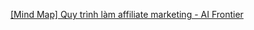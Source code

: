 [[Mind Map] Quy trình làm affiliate marketing - AI Frontier](https://aifrontier.info/mind-map-quy-trinh-lam-affiliate-marketing/)